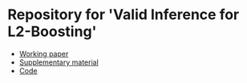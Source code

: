 # Repository for 'Valid Inference for L2-Boosting'

* [Working paper](http://arxiv.org/abs/1805.01852)
* [Supplementary material](https://github.com/davidruegamer/inference_boosting/blob/master/supplementary%20material/inf_l2boost_suppl.pdf)
* [Code]()
